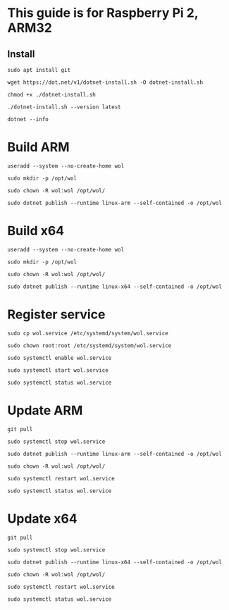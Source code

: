 # This guide is for Raspberry Pi 2, ARM32

## Install

`sudo apt install git`

`wget https://dot.net/v1/dotnet-install.sh -O dotnet-install.sh`

`chmod +x ./dotnet-install.sh`

`./dotnet-install.sh --version latest`

`dotnet --info`

# Build ARM

`useradd --system --no-create-home wol`

`sudo mkdir -p /opt/wol`

`sudo chown -R wol:wol /opt/wol/`

`sudo dotnet publish --runtime linux-arm --self-contained -o /opt/wol`

# Build x64

`useradd --system --no-create-home wol`

`sudo mkdir -p /opt/wol`

`sudo chown -R wol:wol /opt/wol/`

`sudo dotnet publish --runtime linux-x64 --self-contained -o /opt/wol`

# Register service

`sudo cp wol.service /etc/systemd/system/wol.service`

`sudo chown root:root /etc/systemd/system/wol.service`

`sudo systemctl enable wol.service`

`sudo systemctl start wol.service`

`sudo systemctl status wol.service`

# Update ARM

`git pull`

`sudo systemctl stop wol.service`

`sudo dotnet publish --runtime linux-arm --self-contained -o /opt/wol`

`sudo chown -R wol:wol /opt/wol/`

`sudo systemctl restart wol.service`

`sudo systemctl status wol.service`

# Update x64

`git pull`

`sudo systemctl stop wol.service`

`sudo dotnet publish --runtime linux-x64 --self-contained -o /opt/wol`

`sudo chown -R wol:wol /opt/wol/`

`sudo systemctl restart wol.service`

`sudo systemctl status wol.service`
